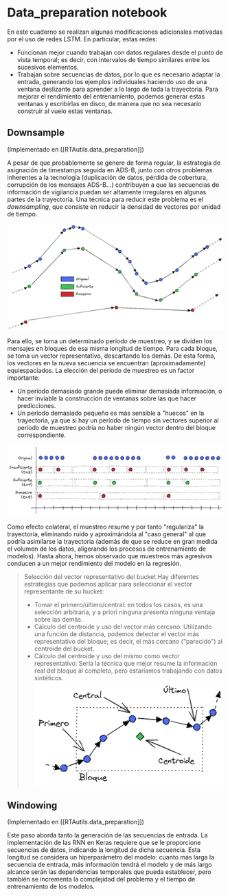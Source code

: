 # Data_preparation notebook

En este cuaderno se realizan algunas modificaciones adicionales motivadas por el uso de redes LSTM. En particular, estas redes:
- Funcionan mejor cuando trabajan con datos regulares desde el punto de vista temporal; es decir, con intervalos de tiempo similares entre los sucesivos elementos.
- Trabajan sobre secuencias de datos, por lo que es necesario adaptar la entrada, generando los ejemplos individuales haciendo uso de una ventana deslizante para aprender a lo largo de toda la trayectoria. Para mejorar el rendimiento del entrenamiento, podemos generar estas ventanas y escribirlas en disco, de manera que no sea necesario construir al vuelo estas ventanas.

## Downsample
(Implementado en [[RTAutils.data_preparation]])

A pesar de que probablemente se genere de forma regular, la estrategia de asignación de timestamps seguida en ADS-B, junto con otros problemas inherentes a la tecnología (duplicación de datos, pérdida de cobertura, corrupción de los mensajes ADS-B...) contribuyen a que las secuencias de información de vigilancia puedan ser altamente irregulares en algunas partes de la trayectoria. Una técnica para reducir este problema es el *downsampling*, que consiste en reducir la densidad de vectores por unidad de tiempo.

![](assets/D.Muestreo.excalidraw.png)

Para ello, se toma un determinado período de muestreo, y se dividen los mensajes en bloques de esa misma longitud de tiempo. Para cada bloque, se toma un vector representativo, descartando los demás. De esta forma, los vectores en la nueva secuencia se encuentran (aproximadamente) equiespaciados. La elección del período de muestreo es un factor importante:
- Un período demasiado grande puede eliminar demasiada información, o hacer inviable la construcción de ventanas sobre las que hacer predicciones.
- Un período demasiado pequeño es más sensible a "huecos" en la trayectoria, ya que si hay un período de tiempo sin vectores superior al período de muestreo podría no haber ningún vector dentro del bloque correspondiente.

![](assets/D.Muestreo2.excalidraw.png)

Como efecto colateral, el muestreo resume y por tanto "regulariza" la trayectoria, eliminando ruido y aproximándola al "caso general" al que podría asimilarse la trayectoria (además de que se reduce en gran medida el volumen de los datos, aligerando los procesos de entrenamiento de modelos). Hasta ahora, hemos observado que muestreos más agresivos conducen a un mejor rendimiento del modelo en la regresión.


>Selección del vector representativo del bucket
>Hay diferentes estrategias que podemos aplicar para seleccionar el vector representante de su bucket:
>- Tomar el primero/último/central: en todos los casos, es una selección arbitraria, y a priori ninguna presenta ninguna ventaja sobre las demás.
>- Cálculo del centroide y uso del vector más cercano: Utilizando una función de distancia, podemos detectar el vector más representativo del bloque; es decir, el más cercano ("parecido") al centroide del bucket.
>- Cálculo del centroide y uso del mismo como vector representativo: Sería la técnica que mejor resume la información real del bloque al completo, pero estaríamos trabajando con datos sintéticos.
> ![](assets/D.Muestreo3.excalidraw.png)


## Windowing
(Implementado en [[RTAutils.data_preparation]])

Este paso aborda tanto la generación de las secuencias de entrada. La implementación de las RNN en Keras requiere que se le proporcione secuencias de datos, indicando la longitud de dicha secuencia. Esta longitud se considera un hiperparámetro del modelo: cuanto más larga la secuencia de entrada, más información tendrá el modelo y de más largo alcance serán las dependencias temporales que pueda establecer, pero también se incrementa la complejidad del problema y el tiempo de entrenamiento de los modelos.

